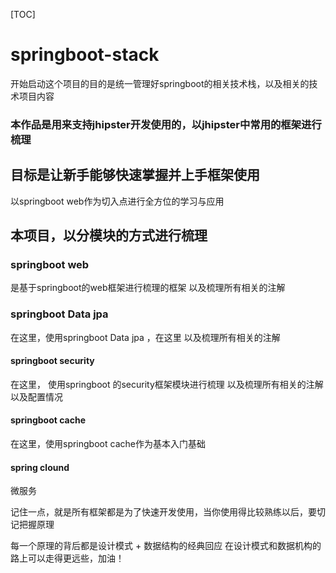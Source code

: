 [TOC]
# springboot-stack
开始启动这个项目的目的是统一管理好springboot的相关技术栈，以及相关的技术项目内容
### 本作品是用来支持jhipster开发使用的，以jhipster中常用的框架进行梳理

## 目标是让新手能够快速掌握并上手框架使用
以springboot web作为切入点进行全方位的学习与应用

## 本项目，以分模块的方式进行梳理

### springboot web
是基于springboot的web框架进行梳理的框架
以及梳理所有相关的注解

### springboot Data jpa
在这里，使用springboot Data jpa ，在这里
以及梳理所有相关的注解

#### springboot security
在这里， 使用springboot 的security框架模块进行梳理
以及梳理所有相关的注解
以及配置情况

#### springboot cache
在这里，使用springboot cache作为基本入门基础

#### spring clound
微服务


记住一点，就是所有框架都是为了快速开发使用，当你使用得比较熟练以后，要切记把握原理


每一个原理的背后都是设计模式 + 数据结构的经典回应
在设计模式和数据机构的路上可以走得更远些，加油！
